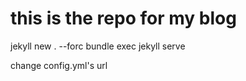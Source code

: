 # this is the repo for my blog

jekyll new . --forc
bundle exec jekyll serve

change config.yml's url 
